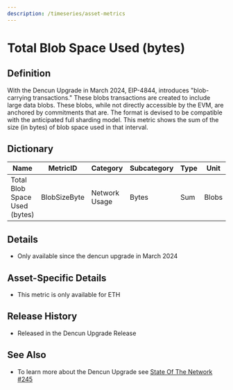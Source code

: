```yaml
---
description: /timeseries/asset-metrics
---
```


# Total Blob Space Used (bytes)

## Definition

With the Dencun Upgrade in March 2024, EIP-4844, introduces "blob-carrying transactions." These blobs transactions are created to include large data blobs. These blobs, while not directly accessible by the EVM, are anchored by commitments that are. The format is devised to be compatible with the anticipated full sharding model.  This metric shows the sum of the size (in bytes) of blob space used in that interval.

## Dictionary

| Name                          | MetricID     | Category      | Subcategory | Type | Unit  | Interval               |
| ----------------------------- | ------------ | ------------- | ----------- | ---- | ----- | ---------------------- |
| Total Blob Space Used (bytes) | BlobSizeByte | Network Usage | Bytes       | Sum  | Blobs | 1 day, 1 block, 1 hour |

## Details

* Only available since the dencun upgrade in March 2024

## Asset-Specific Details

* This metric is only available for ETH

## Release History

* Released in the Dencun Upgrade Release

## See Also

* To learn more about the Dencun Upgrade see [State Of The Network #245](https://coinmetrics.substack.com/p/state-of-the-network-issue-245)

